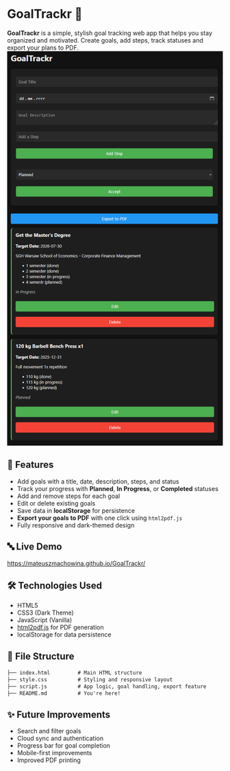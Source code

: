 # GoalTrackr 🎯

**GoalTrackr** is a simple, stylish goal tracking web app that helps you stay organized and motivated. Create goals, add steps, track statuses and export your plans to PDF.
![screenshot](preview.png)

## 🚀 Features

* Add goals with a title, date, description, steps, and status
* Track your progress with **Planned**, **In Progress**, or **Completed** statuses
* Add and remove steps for each goal
* Edit or delete existing goals
* Save data in **localStorage** for persistence
* **Export your goals to PDF** with one click using `html2pdf.js`
* Fully responsive and dark-themed design

## 🔤 Live Demo

https://mateuszmachowina.github.io/GoalTrackr/

## 🛠️ Technologies Used

* HTML5
* CSS3 (Dark Theme)
* JavaScript (Vanilla)
* [html2pdf.js](https://www.npmjs.com/package/html2pdf.js) for PDF generation
* localStorage for data persistence

## 📂 File Structure

```
├── index.html         # Main HTML structure
├── style.css          # Styling and responsive layout
├── script.js          # App logic, goal handling, export feature
├── README.md          # You're here!
```

## ✨ Future Improvements

* Search and filter goals
* Cloud sync and authentication
* Progress bar for goal completion
* Mobile-first improvements
* Improved PDF printing
